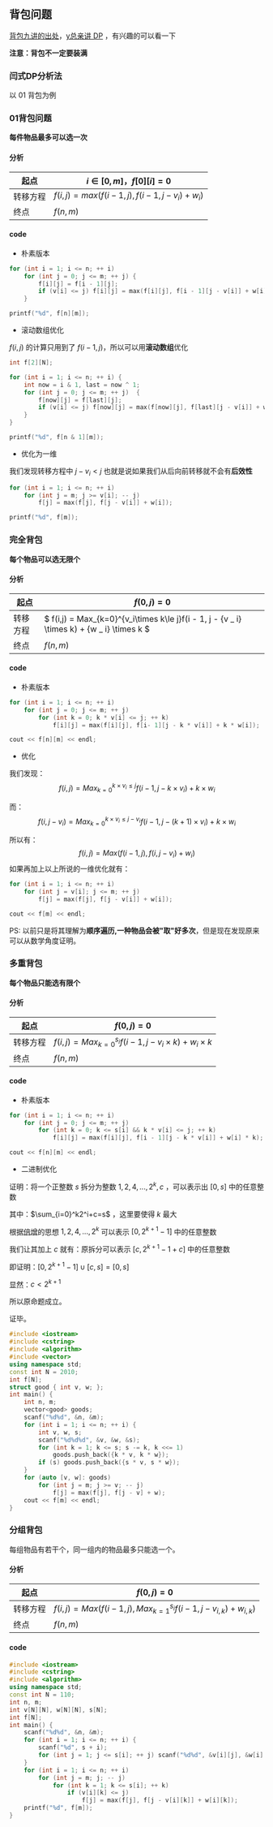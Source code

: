 ## 背包问题

[背包九讲的出处](https://github.com/tianyicui/pack)，[y总亲讲 DP](https://www.bilibili.com/video/BV1qt411Z7nE?spm_id_from=333.999.0.0) ，有兴趣的可以看一下

**注意：背包不一定要装满**

### 闫式DP分析法

以 01 背包为例

### 01背包问题

**每件物品最多可以选一次**

#### 分析

| 起点     | $i\in [0,m]$，$f[0][i]=0$               |
| -------- | --------------------------------------- |
| 转移方程 | $f(i,j)=max(f(i-1,j),f(i-1,j-v_i)+w_i)$ |
| 终点     | $f(n,m)$                                |

#### code

* 朴素版本

```cpp
for (int i = 1; i <= n; ++ i)
    for (int j = 0; j <= m; ++ j) {
        f[i][j] = f[i - 1][j];
        if (v[i] <= j) f[i][j] = max(f[i][j], f[i - 1][j - v[i]] + w[i]);
    }

printf("%d", f[n][m]);
```

* 滚动数组优化

$f(i,j)$ 的计算只用到了 $f(i-1,j)$，所以可以用**滚动数组**优化

```cpp
int f[2][N];

for (int i = 1; i <= n; ++ i) {
    int now = i & 1, last = now ^ 1;
    for (int j = 0; j <= m; ++ j)  {
        f[now][j] = f[last][j];
        if (v[i] <= j) f[now][j] = max(f[now][j], f[last][j - v[i]] + w[i]);
    }
}

printf("%d", f[n & 1][m]);
```

* 优化为一维

我们发现转移方程中 $j-v_i<j$ 也就是说如果我们从后向前转移就不会有**后效性**

```cpp
for (int i = 1; i <= n; ++ i)
    for (int j = m; j >= v[i]; -- j)
        f[j] = max(f[j], f[j - v[i]] + w[i]);

printf("%d", f[m]);
```



### 完全背包

**每个物品可以选无限个**

#### 分析

| 起点     | $f(0,j)=0$                                                   |
| -------- | ------------------------------------------------------------ |
| 转移方程 | $ f(i,j) = Max_{k=0}^{v_i\times k\le j}f(i - 1, j - {v _ i} \times k) + {w _ i} \times k $ |
| 终点     | $f(n,m)$                                                     |

#### code

* 朴素版本

```cpp
for (int i = 1; i <= n; ++ i)
    for (int j = 0; j <= m; ++ j)
        for (int k = 0; k * v[i] <= j; ++ k)
            f[i][j] = max(f[i][j], f[i- 1][j - k * v[i]] + k * w[i]);

cout << f[n][m] << endl;
```

* 优化

我们发现：  
$$
f(i,j)=Max_{k=0}^{k\times v_i\le j}f(i-1,j-k\times v_i)+k\times w_i
$$

而：  
$$
f(i,j-v_i)=Max_{k=0}^{k\times v_i\le j-v_i}f(i-1,j-(k+1)\times v_i)+k\times w_i
$$

所以有：  
$$
f(i,j)=Max(f(i-1,j),f(i,j-v_i)+w_i)
$$
如果再加上以上所说的一维优化就有：


```cpp
for (int i = 1; i <= n; ++ i)
    for (int j = v[i]; j <= m; ++ j)
        f[j] = max(f[j], f[j - v[i]] + w[i]);

cout << f[m] << endl;
```

PS: 以前只是将其理解为**顺序遍历,一种物品会被"取"好多次**，但是现在发现原来可以从数学角度证明。



### 多重背包

**每个物品只能选有限个**

#### 分析

| 起点     | $f(0,j)=0$                                               |
| -------- | -------------------------------------------------------- |
| 转移方程 | $f(i,j)=Max_{k=0}^{s_i}f(i-1,j-v_i\times k)+w_i\times k$ |
| 终点     | $f(n,m)$                                                 |

#### code

* 朴素版本

```cpp
for (int i = 1; i <= n; ++ i)
    for (int j = 0; j <= m; ++ j)
        for (int k = 0; k <= s[i] && k * v[i] <= j; ++ k)
            f[i][j] = max(f[i][j], f[i - 1][j - k * v[i]] + w[i] * k);

cout << f[n][m] << endl;
```

* 二进制优化

证明：将一个正整数 $s$ 拆分为整数 $1,2,4,...,2^k,c$ ，可以表示出 $[0,s]$ 中的任意整数

其中：$\sum_{i=0}^k2^i+c=s$ ，这里要使得 $k$ 最大

根据[倍增](https://oi-wiki.org/basic/binary-lifting/#2)的思想 $1,2,4,...,2^k$ 可以表示 $[0,2^{k+1}-1]$ 中的任意整数

我们让其加上 $c$ 就有：原拆分可以表示 $[c,2^{k+1}-1+c]$ 中的任意整数

即证明：$[0,2^{k+1}-1]\cup[c,s]=[0,s]$

显然：$c<2^{k+1}$

所以原命题成立。

证毕。

```cpp
#include <iostream>
#include <cstring>
#include <algorithm>
#include <vector>
using namespace std;
const int N = 2010;
int f[N];
struct good { int v, w; };
int main() {
    int n, m;
    vector<good> goods;
    scanf("%d%d", &n, &m);
    for (int i = 1; i <= n; ++ i) {
        int v, w, s;
        scanf("%d%d%d", &v, &w, &s);
        for (int k = 1; k <= s; s -= k, k <<= 1)
            goods.push_back({k * v, k * w});
        if (s) goods.push_back({s * v, s * w});
    }
    for (auto [v, w]: goods)
        for (int j = m; j >= v; -- j)
            f[j] = max(f[j], f[j - v] + w);
    cout << f[m] << endl;
}
```



### 分组背包

每组物品有若干个，同一组内的物品最多只能选一个。

#### 分析

| 起点     | $f(0,j)=0$                                                   |
| -------- | ------------------------------------------------------------ |
| 转移方程 | $f(i,j)=Max(f(i-1,j),Max_{k=1}^{s_i}f(i-1,j-v_{i,k})+w_{i,k})$ |
| 终点     | $f(n,m)$                                                     |

#### code

```cpp
#include <iostream>
#include <cstring>
#include <algorithm>
using namespace std;
const int N = 110;
int n, m;
int v[N][N], w[N][N], s[N];
int f[N];
int main() {
    scanf("%d%d", &n, &m);
    for (int i = 1; i <= n; ++ i) {
        scanf("%d", s + i);
        for (int j = 1; j <= s[i]; ++ j) scanf("%d%d", &v[i][j], &w[i][j]);
    }
    for (int i = 1; i <= n; ++ i)
        for (int j = m; j; -- j)
            for (int k = 1; k <= s[i]; ++ k)
                if (v[i][k] <= j)
                    f[j] = max(f[j], f[j - v[i][k]] + w[i][k]);
    printf("%d", f[m]);
}
```